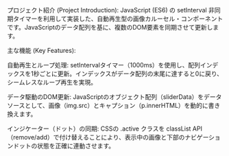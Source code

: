 プロジェクト紹介 (Project Introduction): JavaScript (ES6) の setInterval 非同期タイマーを利用して実装した、自動再生型の画像カルーセル・コンポーネントです。JavaScriptのデータ配列を基に、複数のDOM要素を同期させて更新します。

主な機能 (Key Features):

自動再生とループ処理: setIntervalタイマー（1000ms）を使用し、配列インデックスを1秒ごとに更新。インデックスがデータ配列の末尾に達すると0に戻り、シームレスなループ再生を実現。

データ駆動のDOM更新: JavaScriptのオブジェクト配列（sliderData）をデータソースとして、画像（img.src）とキャプション（p.innerHTML）を動的に書き換えます。

インジケーター（ドット）の同期: CSSの .active クラスを classList API（remove/add）で付け替えることにより、表示中の画像と下部のナビゲーションドットの状態を正確に連動させます。